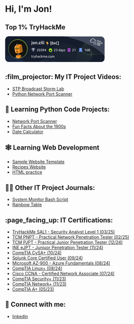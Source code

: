 <h1>Hi, I'm Jon! </h1>

<h2>Top 1% TryHackMe</h2>
<a href="https://tryhackme.com/r/p/jon.zili">
  <img src="https://github.com/jonzilinsky/pictures/blob/main/jon.zili3.png?raw=true">
</a>

<h2>:film_projector: My IT Project Videos:</h2>

- [STP Broadcast Storm Lab](https://www.youtube.com/watch?v=SiQXdNe1ZKM)
- [Python Network Port Scanner](https://www.youtube.com/watch?v=LPwil17SHKY)

<h2>🐍 Learning Python Code Projects:</h2>

- [Network Port Scanner](https://github.com/jonzilinsky/python-projects/tree/main/portscanner)
- [Fun Facts About the 1900s](https://github.com/jonzilinsky/python-projects/tree/main/fun_facts_1900s)
- [Date Calculator](https://github.com/jonzilinsky/python-projects/tree/main/datecalc.py)

<h2>🕸️ Learning Web Development</h2>

- [Sample Website Template](https://github.com/jonzilinsky/sample-webpage)
- [Recipes Website](https://github.com/jonzilinsky/odin-recipes)
- [HTML practice](https://github.com/jonzilinsky/html_practice_odin)

<h2>👨‍💻 Other IT Project Journals:</h2>

- [System Monitor Bash Script](https://github.com/jonzilinsky/Linux-System-Monitor-Script)
- [Rainbow Table](https://github.com/jonzilinsky/Rainbow-Table)
  
<h2>:page_facing_up: IT Certifications:</h2>

 - [TryHackMe SAL1 - Security Analyst Level 1 (03/25)](https://github.com/jonzilinsky/pictures/blob/main/sal1.png?raw=true) <br />
 - [TCM PNPT - Practical Network Penetration Tester (02/25)](https://github.com/jonzilinsky/pictures/blob/main/PNPT.png?raw=true) <br />
 - [TCM PJPT - Practical Junior Penetration Tester (12/24)](https://github.com/jonzilinsky/pictures/blob/main/PJPT.png?raw=true) <br />
 - [INE eJPT - Juniuor Penetration Tester (11/24)](https://github.com/jonzilinsky/pictures/blob/main/ejpt.png?raw=true) <br />
 - [CompTIA CySA+ (10/24)](https://github.com/jonzilinsky/pictures/blob/main/Cysa+.png?raw=true) <br />
 - [Splunk Core Certified User (09/24)](https://github.com/jonzilinsky/pictures/blob/main/Screenshot%20from%202024-10-17%2021-57-34.png?raw=true)  <br />
 - [Microsoft AZ-900 - Azure Fundamentals (08/24)](https://github.com/jonzilinsky/pictures/blob/main/az900.png?raw=true) <br /> 
 - [CompTIA Linux+ (08/24)](https://github.com/jonzilinsky/pictures/blob/main/linux+.png?raw=true) <br />
 - [Cisco CCNA - Certified Network Associate (07/24)](https://github.com/jonzilinsky/pictures/blob/main/ccnacert.png?raw=true) <br />
 - [CompTIA Security+ (11/23)](https://github.com/jonzilinsky/pictures/blob/main/Security+.png?raw=true) <br />
 - [CompTIA Network+ (11/23)](https://github.com/jonzilinsky/pictures/blob/main/Network+.png?raw=true)<br />
 - [CompTIA A+ (05/23)](https://github.com/jonzilinsky/pictures/blob/main/A%2B.png?raw=true)

<h2> 🤳 Connect with me:</h2>

 - [linkedin](https://www.linkedin.com/in/jonzilinsky/)


<!--
**jonzilinsky/jonzilinsky** is a ✨ _special_ ✨ repository because its `README.md` (this file) appears on your GitHub profile.

Here are some ideas to get you started:

- 🔭 I’m currently working on ...
- 🌱 I’m currently learning ...
- 👯 I’m looking to collaborate on ...
- 🤔 I’m looking for help with ...
- 💬 Ask me about ...
- 📫 How to reach me: ...
- 😄 Pronouns: ...
- ⚡ Fun fact: ...
-->
